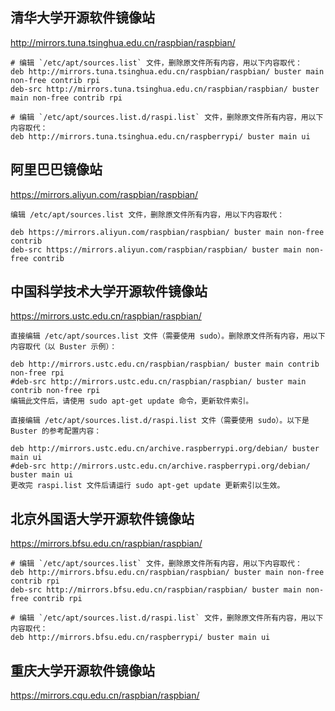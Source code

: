 ## 清华大学开源软件镜像站
http://mirrors.tuna.tsinghua.edu.cn/raspbian/raspbian/
```
# 编辑 `/etc/apt/sources.list` 文件，删除原文件所有内容，用以下内容取代：
deb http://mirrors.tuna.tsinghua.edu.cn/raspbian/raspbian/ buster main non-free contrib rpi
deb-src http://mirrors.tuna.tsinghua.edu.cn/raspbian/raspbian/ buster main non-free contrib rpi

# 编辑 `/etc/apt/sources.list.d/raspi.list` 文件，删除原文件所有内容，用以下内容取代：
deb http://mirrors.tuna.tsinghua.edu.cn/raspberrypi/ buster main ui
```

## 阿里巴巴镜像站
https://mirrors.aliyun.com/raspbian/raspbian/
```
编辑 /etc/apt/sources.list 文件，删除原文件所有内容，用以下内容取代：

deb https://mirrors.aliyun.com/raspbian/raspbian/ buster main non-free contrib
deb-src https://mirrors.aliyun.com/raspbian/raspbian/ buster main non-free contrib
```
## 中国科学技术大学开源软件镜像站
https://mirrors.ustc.edu.cn/raspbian/raspbian/
```
直接编辑 /etc/apt/sources.list 文件（需要使用 sudo）。删除原文件所有内容，用以下内容取代（以 Buster 示例）：

deb http://mirrors.ustc.edu.cn/raspbian/raspbian/ buster main contrib non-free rpi
#deb-src http://mirrors.ustc.edu.cn/raspbian/raspbian/ buster main contrib non-free rpi
编辑此文件后，请使用 sudo apt-get update 命令，更新软件索引。

直接编辑 /etc/apt/sources.list.d/raspi.list 文件（需要使用 sudo）。以下是 Buster 的参考配置内容：

deb http://mirrors.ustc.edu.cn/archive.raspberrypi.org/debian/ buster main ui
#deb-src http://mirrors.ustc.edu.cn/archive.raspberrypi.org/debian/ buster main ui
更改完 raspi.list 文件后请运行 sudo apt-get update 更新索引以生效。
```

## 北京外国语大学开源软件镜像站
https://mirrors.bfsu.edu.cn/raspbian/raspbian/
```
# 编辑 `/etc/apt/sources.list` 文件，删除原文件所有内容，用以下内容取代：
deb http://mirrors.bfsu.edu.cn/raspbian/raspbian/ buster main non-free contrib rpi
deb-src http://mirrors.bfsu.edu.cn/raspbian/raspbian/ buster main non-free contrib rpi

# 编辑 `/etc/apt/sources.list.d/raspi.list` 文件，删除原文件所有内容，用以下内容取代：
deb http://mirrors.bfsu.edu.cn/raspberrypi/ buster main ui
```
## 重庆大学开源软件镜像站
https://mirrors.cqu.edu.cn/raspbian/raspbian/
